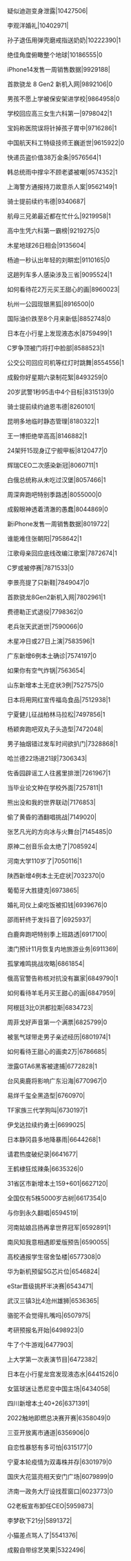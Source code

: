 疑似迪迦变身泄露|10427506|

李观洋婚礼|10402971|

孙子退伍用弹壳磨戒指送奶奶|10222390|1

绝佳角度俯瞰整个地球|10186555|0

iPhone14发售一周销售数据|9929188|

首款骁龙 8 Gen2 新机入网|9892106|0

男孩不愿上学被保安架进学校|9864958|0

学校回应高三女生六科第一|9798042|1

宝妈称医院误将针掉孩子胃中|9716286|1

中国航天科工特级技师王巍逝世|9615922|0

快递员盗价值38万金条|9576564|1

韩总统雨中撑伞不顾老婆被嘲|9574352|1

上海警方通报持刀故意杀人案|9562149|1

骑士提前续约韦德|9340687|

航母三兄弟最近都在忙什么|9219958|1

高中生凭六科第一霸榜|9219275|0

木星地球26日相会|9135604|

杨迪一秒认出年轻的刘畊宏|9110165|0

这趟列车多人感染涉及三省|9095524|1

如何看待花2万元买王甜心的画|8960023|

杭州一公园现银黑狐|8916500|0

国际油价跌至8个月来新低|8852748|0

日本在小行星上发现液态水|8759499|1

C罗争顶被门将打中脸部|8588523|1

公交公司回应司机等红灯时跳舞|8554556|1

成毅你好星期六录制花絮|8493259|0

20岁武警1秒95击中4个目标|8315139|0

骑士提前续约迪恩韦德|8260101|

昆明多地临时静态管理|8180322|1

王一博拒绝举高高|8146882|1

24架歼15现身辽宁舰甲板|8120477|0

辉瑞CEO二次感染新冠|8060711|1

白俄总统称从未吃过汉堡|8057466|1

周深奔跑吧特别季路透|8055000|0

成毅眼神透着清澈的愚蠢|8044869|0

新iPhone发售一周销售数据|8019722|

谁能难住张朝阳|7958642|1

江歌母亲回应底线改编江歌案|7872674|1

C罗或被停赛|7871533|0

李景亮提了只新鞋|7849047|0

首款骁龙8Gen2新机入网|7802961|1

费德勒正式退役|7798362|0

老兵张天武逝世|7590066|0

木星冲日或27日上演|7583596|1

广东新增6例本土确诊|7574197|0

如果你有空气炸锅|7563654|

山东新增本土无症状3例|7527575|0

日本将用网红宣传福岛食品|7512938|1

宁夏健儿征战柏林马拉松|7497856|1

杨颖奔跑吧双丸子头造型|7472048|

男子抽烟错过发车时间欲扒门|7328868|1

哈兰德22场进21球|7306343|

佐香园辟谣工人往酱里排泄|7261967|1

当毕业论文种在学校外面|7257811|1

熊出没和我的世界联动|7176853|

偷了黄昏的酒翻唱挑战|7149020|

张艺凡光的方向冰与火舞台|7145485|0

原神二创音乐会太绝了|7085924|

河南大学110岁了|7050116|1

陕西新增4例本土无症状|7032370|0

葡萄牙大胜捷克|6973865|

婚礼司仪上桌吃饭被扣钱|6939676|0

邵雨轩终于发抖音了|6925937|

白鹿奔跑吧特别季上班路透|6917100|

澳门预计11月恢复内地旅游业务|6911369|

孤掌难鸣挑战攻略|6861854|

俄高官警告称核对抗没有赢家|6849790|1

如何看待羊毛月买王甜心的画|6847959|

阿根廷3比0洪都拉斯|6834723|

周菲戈好声音第一个满票|6825799|0

被氢气球带走男子亲述经历|6801974|1

如何看待王甜心的画卖2万|6786685|

泄露GTA6黑客被逮捕|6772828|1

台风奥鹿将影响广东沿海|6770967|0

易烊千玺全黑造型|6760970|

TF家族三代学狗叫|6730197|1

伊戈达拉续约勇士|6699025|

日本静冈县多地降暴雨|6644268|1

请君热度破纪录|6641677|

王鹤棣狂炫辣条|6635326|0

31省区市新增本土159+601|6627120|

全国仅有5株5000岁古树|6617354|0

与你到永久翻唱|6594519|

河南姑娘吕扬再拿世界冠军|6592891|1

南风知我意相遇即爱版预告|6590055|

高校通报学生宿舍坠楼|6577308|0

华为新机预留5G芯片位|6546824|

eStar晋级挑杯半决赛|6543471|

武汉三镇3比4沧州雄狮|6536365|

骆驼不会觉得扎嘴吗|6507975|

考研预报名开始|6498923|0

牛了个牛游戏|6477903|

上大学第一次表演节目|6472382|

日本在小行星龙宫发现液态水|6441526|0

女篮球迷让悉尼变中国主场|6434058|

四川新增本土40+26|6371391|

2022触地即燃总决赛开赛|6358049|0

三亚开放离市通道|6356906|0

自恋性暴怒有多可怕|6315177|0

宁夏本轮疫情为双毒株并存|6301979|0

国庆大花篮亮相天安门广场|6079899|0

济南一政务大厅设找茬窗口|6023773|0

G2老板宣布卸任CEO|5959873|

李梦砍下21分|5891372|

小猫差点骂人了|5541376|

成毅自带综艺笑果|5322496|

